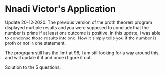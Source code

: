 # Nnadi Victor's Application
Update 20-12-2020. The previous version of the proth theorem program displayed multiple results and you were supposed to conclude that the number is prime 
if at least one outcome is positive. In this update, i was able to condense those results into one. Now it simply tells you if
the number is proth or not in one statement.

The progrqam still has the limit at 96, I am still looking for a way around this, and will update it if and once i figure it out.

Solution to the 5 questions.

